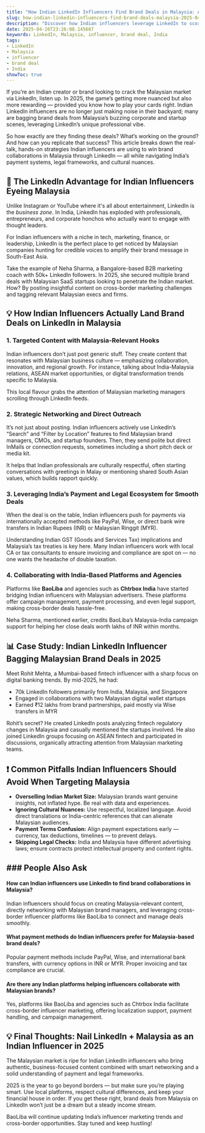 ```yaml
---
title: "How Indian LinkedIn Influencers Find Brand Deals in Malaysia: A 2025 Playbook"
slug: how-indian-linkedin-influencers-find-brand-deals-malaysia-2025-04-26
description: "Discover how Indian influencers leverage LinkedIn to score brand deals in Malaysia. Practical tips, platform insights, and real examples for Indian creators and advertisers in 2025."
date: 2025-04-26T23:26:08.145687
keywords: LinkedIn, Malaysia, influencer, brand deal, India
tags:
- LinkedIn
- Malaysia
- influencer
- brand deal
- India
showToc: true
---
```


If you’re an Indian creator or brand looking to crack the Malaysian market via LinkedIn, listen up. In 2025, the game’s getting more nuanced but also more rewarding — provided you know how to play your cards right. Indian LinkedIn influencers are no longer just making noise in their backyard; many are bagging brand deals from Malaysia’s buzzing corporate and startup scenes, leveraging LinkedIn’s unique professional vibe.

So how exactly are they finding these deals? What’s working on the ground? And how can you replicate that success? This article breaks down the real-talk, hands-on strategies Indian influencers are using to win brand collaborations in Malaysia through LinkedIn — all while navigating India’s payment systems, legal frameworks, and cultural nuances.

## 📢 The LinkedIn Advantage for Indian Influencers Eyeing Malaysia

Unlike Instagram or YouTube where it's all about entertainment, LinkedIn is the *business zone*. In India, LinkedIn has exploded with professionals, entrepreneurs, and corporate honchos who actually want to engage with thought leaders.

For Indian influencers with a niche in tech, marketing, finance, or leadership, LinkedIn is the perfect place to get noticed by Malaysian companies hunting for credible voices to amplify their brand message in South-East Asia.

Take the example of Neha Sharma, a Bangalore-based B2B marketing coach with 50k+ LinkedIn followers. In 2025, she secured multiple brand deals with Malaysian SaaS startups looking to penetrate the Indian market. How? By posting insightful content on cross-border marketing challenges and tagging relevant Malaysian execs and firms.

## 💡 How Indian Influencers Actually Land Brand Deals on LinkedIn in Malaysia

### 1. Targeted Content with Malaysia-Relevant Hooks

Indian influencers don’t just post generic stuff. They create content that resonates with Malaysian business culture — emphasizing collaboration, innovation, and regional growth. For instance, talking about India-Malaysia relations, ASEAN market opportunities, or digital transformation trends specific to Malaysia.

This local flavour grabs the attention of Malaysian marketing managers scrolling through LinkedIn feeds.

### 2. Strategic Networking and Direct Outreach

It’s not just about posting. Indian influencers actively use LinkedIn’s “Search” and “Filter by Location” features to find Malaysian brand managers, CMOs, and startup founders. Then, they send polite but direct InMails or connection requests, sometimes including a short pitch deck or media kit.

It helps that Indian professionals are culturally respectful, often starting conversations with greetings in Malay or mentioning shared South Asian values, which builds rapport quickly.

### 3. Leveraging India’s Payment and Legal Ecosystem for Smooth Deals

When the deal is on the table, Indian influencers push for payments via internationally accepted methods like PayPal, Wise, or direct bank wire transfers in Indian Rupees (INR) or Malaysian Ringgit (MYR).

Understanding Indian GST (Goods and Services Tax) implications and Malaysia’s tax treaties is key here. Many Indian influencers work with local CA or tax consultants to ensure invoicing and compliance are spot on — no one wants the headache of double taxation.

### 4. Collaborating with India-Based Platforms and Agencies

Platforms like **BaoLiba** and agencies such as **Chtrbox India** have started bridging Indian influencers with Malaysian advertisers. These platforms offer campaign management, payment processing, and even legal support, making cross-border deals hassle-free.

Neha Sharma, mentioned earlier, credits BaoLiba’s Malaysia-India campaign support for helping her close deals worth lakhs of INR within months.

## 📊 Case Study: Indian LinkedIn Influencer Bagging Malaysian Brand Deals in 2025

Meet Rohit Mehta, a Mumbai-based fintech influencer with a sharp focus on digital banking trends. By mid-2025, he had:

- 70k LinkedIn followers primarily from India, Malaysia, and Singapore  
- Engaged in collaborations with two Malaysian digital wallet startups  
- Earned ₹12 lakhs from brand partnerships, paid mostly via Wise transfers in MYR  

Rohit’s secret? He created LinkedIn posts analyzing fintech regulatory changes in Malaysia and casually mentioned the startups involved. He also joined LinkedIn groups focusing on ASEAN fintech and participated in discussions, organically attracting attention from Malaysian marketing teams.

## ❗ Common Pitfalls Indian Influencers Should Avoid When Targeting Malaysia

- **Overselling Indian Market Size:** Malaysian brands want genuine insights, not inflated hype. Be real with data and experiences.  
- **Ignoring Cultural Nuances:** Use respectful, localized language. Avoid direct translations or India-centric references that can alienate Malaysian audiences.  
- **Payment Terms Confusion:** Align payment expectations early — currency, tax deductions, timelines — to prevent delays.  
- **Skipping Legal Checks:** India and Malaysia have different advertising laws; ensure contracts protect intellectual property and content rights.

## ### People Also Ask

#### How can Indian influencers use LinkedIn to find brand collaborations in Malaysia?

Indian influencers should focus on creating Malaysia-relevant content, directly networking with Malaysian brand managers, and leveraging cross-border influencer platforms like BaoLiba to connect and manage deals smoothly.

#### What payment methods do Indian influencers prefer for Malaysia-based brand deals?

Popular payment methods include PayPal, Wise, and international bank transfers, with currency options in INR or MYR. Proper invoicing and tax compliance are crucial.

#### Are there any Indian platforms helping influencers collaborate with Malaysian brands?

Yes, platforms like BaoLiba and agencies such as Chtrbox India facilitate cross-border influencer marketing, offering localization support, payment handling, and campaign management.

## 💡 Final Thoughts: Nail LinkedIn + Malaysia as an Indian Influencer in 2025

The Malaysian market is ripe for Indian LinkedIn influencers who bring authentic, business-focused content combined with smart networking and a solid understanding of payment and legal frameworks.

2025 is the year to go beyond borders — but make sure you’re playing smart. Use local platforms, respect cultural differences, and keep your financial house in order. If you get these right, brand deals from Malaysia on LinkedIn won’t just be a dream but a steady income stream.

BaoLiba will continue updating India’s influencer marketing trends and cross-border opportunities. Stay tuned and keep hustling!
